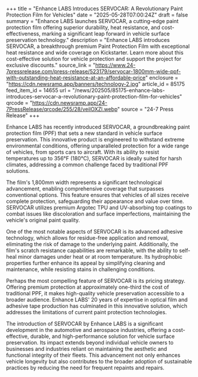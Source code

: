 +++
title = "Enhance LABS Introduces SERVOCAR: A Revolutionary Paint Protection Film for Vehicles"
date = "2025-05-28T07:00:24Z"
draft = false
summary = "Enhance LABS launches SERVOCAR, a cutting-edge paint protection film offering superior durability, heat resistance, and cost-effectiveness, marking a significant leap forward in vehicle surface preservation technology."
description = "Enhance LABS introduces SERVOCAR, a breakthrough premium Paint Protection Film with exceptional heat resistance and wide coverage on Kickstarter. Learn more about this cost-effective solution for vehicle protection and support the project for exclusive discounts."
source_link = "https://www.24-7pressrelease.com/press-release/523179/servocar-1800mm-wide-ppf-with-outstanding-heat-resistance-at-an-affordable-price"
enclosure = "https://cdn.newsramp.app/banners/technology-2.jpg"
article_id = 85175
feed_item_id = 14655
url = "/news/202505/85175-enhance-labs-introduces-servocar-a-revolutionary-paint-protection-film-for-vehicles"
qrcode = "https://cdn.newsramp.app/24-7PressRelease/qrcode/255/28/veilOXZl.webp"
source = "24-7 Press Release"
+++

<p>Enhance LABS has recently introduced SERVOCAR, a groundbreaking paint protection film (PPF) that sets a new standard in vehicle surface preservation. This innovative product is engineered to withstand extreme environmental conditions, offering unparalleled protection for a wide range of vehicles, from sports cars to aircraft. With its ability to resist temperatures up to 356°F (180°C), SERVOCAR is ideally suited for harsh climates, addressing a common challenge faced by traditional PPF solutions.</p><p>The film's 1,800mm width represents a significant technological advancement, enabling comprehensive coverage that surpasses conventional options. This feature ensures that vehicles of all sizes receive complete protection, safeguarding their appearance and value over time. SERVOCAR utilizes premium Argotec TPU and UV-absorbing top coatings to combat issues like discoloration and surface imperfections, maintaining the vehicle's original paint quality.</p><p>One of the most notable aspects of SERVOCAR is its advanced adhesive technology, which allows for residue-free application and removal, eliminating the risk of damage to the underlying paint. Additionally, the film's scratch resistance capabilities are remarkable, with the ability to self-heal minor damages under heat or at room temperature. Its hydrophobic properties further enhance its appeal by simplifying cleaning and maintenance, while resisting stains in challenging conditions.</p><p>Perhaps the most compelling feature of SERVOCAR is its pricing strategy. Offering premium protection at approximately one-third the cost of traditional PPF, it makes high-quality vehicle preservation accessible to a broader audience. Enhance LABS' 20 years of expertise in optical film and adhesive tape production has culminated in this innovative solution, which addresses the limitations of current paint protection technologies.</p><p>The introduction of SERVOCAR by Enhance LABS is a significant development in the automotive and aerospace industries, offering a cost-effective, durable, and high-performance solution for vehicle surface preservation. Its impact extends beyond individual vehicle owners to businesses and industries reliant on maintaining the aesthetic and functional integrity of their fleets. This advancement not only enhances vehicle longevity but also contributes to the broader adoption of sustainable practices by reducing the need for frequent repaints and repairs.</p>